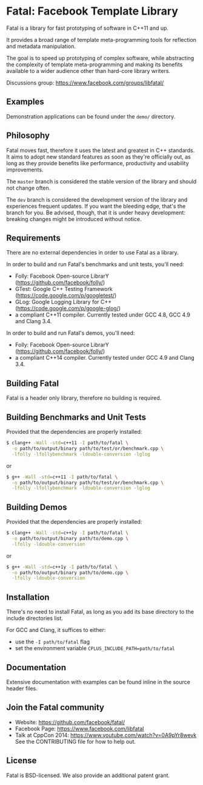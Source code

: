 # Fatal: Facebook Template Library
Fatal is a library for fast prototyping of software in C++11 and up.

It provides a broad range of template meta-programming tools for reflection and metadata manipulation.

The goal is to speed up prototyping of complex software, while abstracting the complexity of template meta-programming and making its benefits available to a wider audience other than hard-core library writers.

Discussions group: https://www.facebook.com/groups/libfatal/

## Examples
Demonstration applications can be found under the `demo/` directory.

## Philosophy
Fatal moves fast, therefore it uses the latest and greatest in C++ standards. It aims to adopt new standard features as soon as they're officially out, as long as they provide benefits like performance, productivity and usability improvements.

The `master` branch is considered the stable version of the library and should not change often.

The `dev` branch is considered the development version of the library and experiences frequent updates. If you want the bleeding edge, that's the branch for you. Be advised, though, that it is under heavy development: breaking changes might be introduced without notice.


## Requirements
There are no external dependencies in order to use Fatal as a library.

In order to build and run Fatal's benchmarks and unit tests, you'll need:

- Folly: Facebook Open-source LibrarY (https://github.com/facebook/folly/)
- GTest: Google C++ Testing Framework (https://code.google.com/p/googletest/)
- GLog: Google Logging Library for C++ (https://code.google.com/p/google-glog/)
- a compliant C++11 compiler. Currently tested under GCC 4.8, GCC 4.9 and Clang 3.4.

In order to build and run Fatal's demos, you'll need:

- Folly: Facebook Open-source LibrarY (https://github.com/facebook/folly/)
- a compliant C++14 compiler. Currently tested under GCC 4.9 and Clang 3.4.

## Building Fatal
Fatal is a header only library, therefore no building is required.

## Building Benchmarks and Unit Tests
Provided that the dependencies are properly installed:

```sh
$ clang++ -Wall -std=c++11 -I path/to/fatal \
  -o path/to/output/binary path/to/test/or/benchmark.cpp \
  -lfolly -lfollybenchmark -ldouble-conversion -lglog
```
or
```sh
$ g++ -Wall -std=c++11 -I path/to/fatal \
  -o path/to/output/binary path/to/test/or/benchmark.cpp \
  -lfolly -lfollybenchmark -ldouble-conversion -lglog
```

## Building Demos
Provided that the dependencies are properly installed:

```sh
$ clang++ -Wall -std=c++1y -I path/to/fatal \
  -o path/to/output/binary path/to/demo.cpp \
  -lfolly -ldouble-conversion
```
or
```sh
$ g++ -Wall -std=c++1y -I path/to/fatal \
  -o path/to/output/binary path/to/demo.cpp \
  -lfolly -ldouble-conversion
```

## Installation
There's no need to install Fatal, as long as you add its base directory to the include directories list.

For GCC and Clang, it suffices to either:
- use the `-I path/to/fatal` flag
- set the environment variable `CPLUS_INCLUDE_PATH=path/to/fatal`

## Documentation
Extensive documentation with examples can be found inline in the source header files.

## Join the Fatal community
- Website: https://github.com/facebook/fatal/
- Facebook Page: https://www.facebook.com/libfatal
- Talk at CppCon 2014: https://www.youtube.com/watch?v=0A9pYr8wevk
See the CONTRIBUTING file for how to help out.

## License
Fatal is BSD-licensed. We also provide an additional patent grant.
